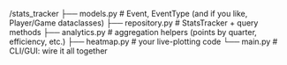 /stats_tracker
├── models.py       # Event, EventType (and if you like, Player/Game dataclasses)
├── repository.py   # StatsTracker + query methods
├── analytics.py    # aggregation helpers (points by quarter, efficiency, etc.)
├── heatmap.py      # your live-plotting code
└── main.py         # CLI/GUI: wire it all together
